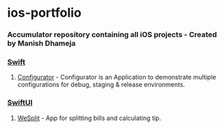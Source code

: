 # ios-portfolio

### Accumulator repository containing all iOS projects - Created by Manish Dhameja

### [Swift](https://github.com/manish-d/ios-portfolio/tree/main/swift)
 1. [Configurator](https://github.com/manish-d/ios-portfolio/tree/main/swift/configurator) - Configurator is an Application to demonstrate multiple configurations for debug, staging & release environments.

### [SwiftUI](https://github.com/manish-d/ios-portfolio/tree/main/swiftui)

 1. [WeSplit](https://github.com/manish-d/ios-portfolio/tree/main/swiftui/projects/WeSplit) - App for splitting bills and calculating tip.
